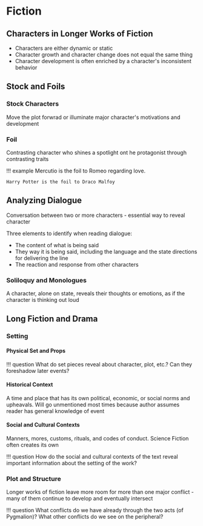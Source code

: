 # Fiction

## Characters in Longer Works of Fiction

- Characters are either dynamic or static
- Character growth and character change does not equal the same thing
- Character development is often enriched by a character's inconsistent behavior

## Stock and Foils

### Stock Characters
Move the plot forwrad or illuminate major character's motivations and development

### Foil
Contrasting character who shines a spotlight ont he protagonist through contrasting traits

!!! example
    Mercutio is the foil to Romeo regarding love.

    Harry Potter is the foil to Draco Malfoy 

## Analyzing Dialogue
Conversation between two or more characters - essential way to reveal character

Three elements to identify when reading dialogue:
- The content of what is being said
- They way it is being said, including the language and the state directions for delivering the line
- The reaction and response from other characters

### Soliloquy and Monologues
A character, alone on state, reveals their thoughts or emotions, as if the character is thinking out loud

## Long Fiction and Drama

### Setting

#### Physical Set and Props
!!! question
    What do set pieces reveal about character, plot, etc.? Can they foreshadow later events?

#### Historical Context
A time and place that has its own political, economic, or social norms and upheavals. Will go unmentioned most times because author assumes reader has general knowledge of event

#### Social and Cultural Contexts
Manners, mores, customs, rituals, and codes of conduct. Science Fiction often creates its own

!!! question
    How do the social and cultural contexts of the text reveal important information about the setting of the work?


### Plot and Structure
Longer works of fiction leave more room for more than one major conflict - many of them continue to develop and eventually intersect

!!! question
    What conflicts do we have already through the two acts (of Pygmalion)? What other conflicts do we see on the peripheral?
